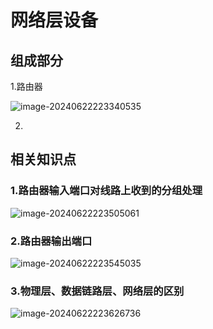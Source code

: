 # 网络层设备

## 组成部分

1.路由器

![image-20240622223340535](../TyporaImage/image-20240622223340535.png)

2.









## 相关知识点

### 1.路由器输入端口对线路上收到的分组处理

![image-20240622223505061](../TyporaImage/image-20240622223505061.png)

### 2.路由器输出端口

![image-20240622223545035](../TyporaImage/image-20240622223545035.png)

### 3.物理层、数据链路层、网络层的区别

![image-20240622223626736](../TyporaImage/image-20240622223626736.png)